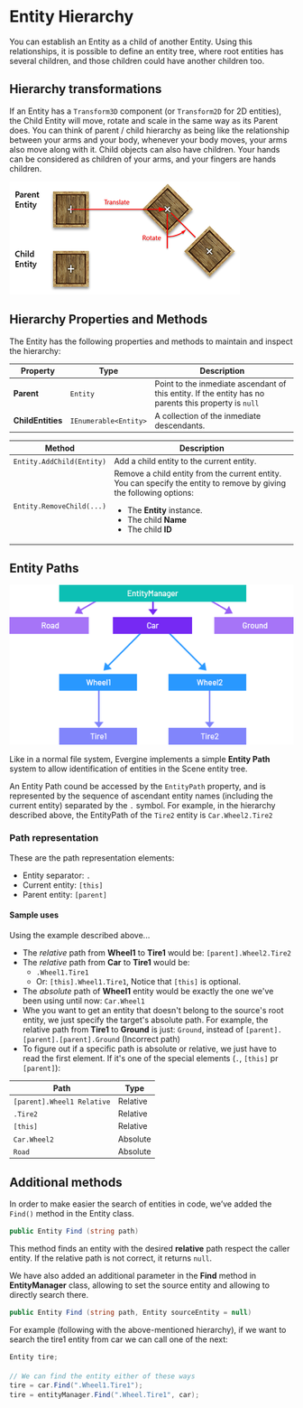 # Entity Hierarchy

You can establish an Entity as a child of another Entity. Using this relationships, it is possible to define an entity tree, where root entities has several children, and those children could have another children too.

## Hierarchy transformations

If an Entity has a ``Transform3D`` component (or ``Transform2D`` for 2D entities), the Child Entity will move, rotate and scale in the same way as its Parent does. You can think of parent / child hierarchy as being like the relationship between your arms and your body,  whenever your body moves, your arms also move along with it. Child objects can also have children. Your hands can be considered as children of your arms, and your fingers are hands children.

![Entity Hierarchy](images/entity_hierarchy.png)

## Hierarchy Properties and Methods

The Entity has the following properties and methods to maintain and inspect the hierarchy:

| Property | Type | Description |
| --- | --- | --- |
| **Parent** | `Entity` | Point to the inmediate ascendant of this entity. If the entity has no parents this property is `null` |
| **ChildEntities** | `IEnumerable<Entity>` | A collection of the inmediate descendants.  |

| Method | Description |
| --- | --- |
| `Entity.AddChild(Entity)` | Add a child entity to the current entity. |
| `Entity.RemoveChild(...)` | Remove a child entity from the current entity. You can specify the entity to remove by giving the following options: <ul><li>The **Entity** instance.</li><li>The child **Name**</li><li>The child **ID**</li></ul>|

## Entity Paths

![Entity Path](images/entity_path.png)

Like in a normal file system, Evergine implements a simple **Entity Path** system to allow identification of entities in the Scene entity tree.

An Entity Path cound be accessed by the `EntityPath` property, and is represented by the sequence of ascendant entity names (including the current entity) separated by the `.` symbol. For example, in the hierarchy described above, the EntityPath of the `Tire2` entity is `Car.Wheel2.Tire2`

### Path representation
These are the path representation elements:

* Entity separator: `.`
* Current entity: `[this]`
* Parent entity: `[parent]`

#### Sample uses

Using the example described above...

* The *relative* path from **Wheel1** to **Tire1** would be: `[parent].Wheel2.Tire2`
* The *relative* path from **Car** to **Tire1** would be: 
  * `.Wheel1.Tire1`
  * Or: `[this].Wheel1.Tire1`, Notice that `[this]` is optional.
* The *absolute* path of **Wheel1** entity would be exactly the one we've been using until now: `Car.Wheel1`
* Whe you want to get an entity that doesn't belong to the source's root entity, we just specify the target's absolute path. For example, the relative path from **Tire1** to **Ground** is just: ``Ground``, instead of `[parent].[parent].[parent].Ground` (Incorrect path)
* To figure out if a specific path is absolute or relative, we just have to read the first element. If it's one of the special elements (`.`, `[this]` pr `[parent]`):

| Path | Type |
|--- | ---|
| `[parent].Wheel1 Relative` | Relative |
| `.Tire2` | Relative |
| `[this]` | Relative |
| `Car.Wheel2` | Absolute |
| `Road` | Absolute |

## Additional methods

In order to make easier the search of entities in code, we’ve added the `Find()` method in the Entity class.

```csharp
public Entity Find (string path)
```

This method finds an entity with the desired **relative** path respect the caller entity. If the relative path is not correct, it returns `null`.

We have also added an additional parameter in the **Find** method in **EntityManager** class, allowing to set the source entity and allowing to directly search there.

```csharp
public Entity Find (string path, Entity sourceEntity = null)
```

For example (following with the above-mentioned hierarchy), if we want to search the tire1 entity from car we can call one of the next:

```csharp
Entity tire;

// We can find the entity either of these ways
tire = car.Find(".Wheel1.Tire1");
tire = entityManager.Find(".Wheel.Tire1", car);
```